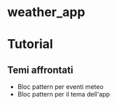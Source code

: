 # weather_app
# Tutorial
## Temi affrontati

- Bloc pattern per eventi meteo
- Bloc pattern per il tema dell'app

